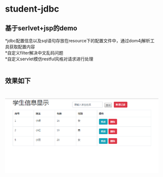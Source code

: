 # student-jdbc
基于serlvet+jsp的demo
---------------------
*jdbc配置信息以及sql语句存放在resource下的配置文件中，通过dom4j解析工具获取配置内容</br>
*自定义filter解决中文乱码问题</br>
*自定义servlet模仿restful风格对请求进行处理</br></br>
## 效果如下</br></br>
![图片](https://github.com/GX321/student-jdbc/blob/master/src/main/webapp/WEB-INF/img/show.PNG)
